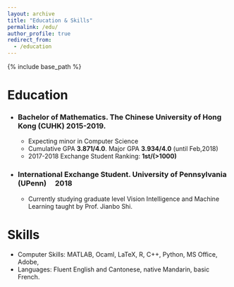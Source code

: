 ```yaml
---
layout: archive
title: "Education & Skills"
permalink: /edu/
author_profile: true
redirect_from:
  - /education
---
```


{% include base_path %}

Education
======
* ### Bachelor of Mathematics.  The Chinese University of Hong Kong (CUHK)  2015-2019.
  * Expecting minor in Computer Science
  * Cumulative GPA **3.871/4.0**. Major GPA **3.934/4.0** (until Feb,2018)
  * 2017-2018 Exchange Student Ranking:  **1st/(>1000)**
* ### International Exchange Student. University of Pennsylvania (UPenn)                  2018
  * Currently studying graduate level Vision Intelligence and Machine Learning taught by Prof. Jianbo Shi. 
  

Skills
======
* Computer Skills:  MATLAB, Ocaml, LaTeX, R, C++, Python, MS Office, Adobe,
* Languages: Fluent English and Cantonese, native Mandarin, basic French.
